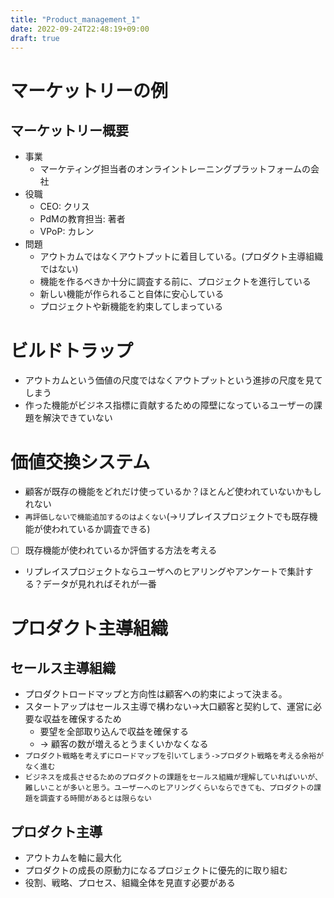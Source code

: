 ```yaml
---
title: "Product_management_1"
date: 2022-09-24T22:48:19+09:00
draft: true
---
```


# マーケットリーの例

## マーケットリー概要
- 事業
  - マーケティング担当者のオンライントレーニングプラットフォームの会社
- 役職
  - CEO: クリス
  - PdMの教育担当: 著者
  - VPoP: カレン
- 問題
  - アウトカムではなくアウトプットに着目している。(プロダクト主導組織ではない)
  - 機能を作るべきか十分に調査する前に、プロジェクトを進行している
  - 新しい機能が作られること自体に安心している
  - プロジェクトや新機能を約束してしまっている

# ビルドトラップ

- アウトカムという価値の尺度ではなくアウトプットという進捗の尺度を見てしまう
- 作った機能がビジネス指標に貢献するための障壁になっているユーザーの課題を解決できていない

# 価値交換システム

- 顧客が既存の機能をどれだけ使っているか？ほとんど使われていないかもしれない
- `再評価しないで機能追加するのはよくない`(->リプレイスプロジェクトでも既存機能が使われているか調査できる)

- [ ] 既存機能が使われているか評価する方法を考える
- リプレイスプロジェクトならユーザへのヒアリングやアンケートで集計する？データが見れればそれが一番

# プロダクト主導組織
## セールス主導組織
- プロダクトロードマップと方向性は顧客への約束によって決まる。
- スタートアップはセールス主導で構わない->大口顧客と契約して、運営に必要な収益を確保するため
  - 要望を全部取り込んで収益を確保する
  - -> 顧客の数が増えるとうまくいかなくなる
- `プロダクト戦略を考えずにロードマップを引いてしまう->プロダクト戦略を考える余裕がなく進む`
- `ビジネスを成長させるためのプロダクトの課題をセールス組織が理解していればいいが、難しいことが多いと思う。ユーザーへのヒアリングくらいならできても、プロダクトの課題を調査する時間があるとは限らない`

## プロダクト主導
- アウトカムを軸に最大化
- プロダクトの成長の原動力になるプロジェクトに優先的に取り組む
- 役割、戦略、プロセス、組織全体を見直す必要がある
